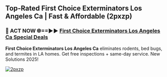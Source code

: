 ## Top-Rated First Choice Exterminators Los Angeles Ca | Fast & Affordable (2pxzp)

<h3>🐜 ACT NOW 🌐==►► <a href="https://tinyurl.com/2dysvsjj" rel="nofollow">First Choice Exterminators Los Angeles Ca Special Deals</a></h3>

**First Choice Exterminators Los Angeles Ca** eliminates rodents, bed bugs, and termites in LA homes. Get free inspections + same-day service. New Solutions 2025!

[![2pxzp](https://i.imgur.com/JCYaghj.jpeg)](https://tinyurl.com/2dysvsjj)